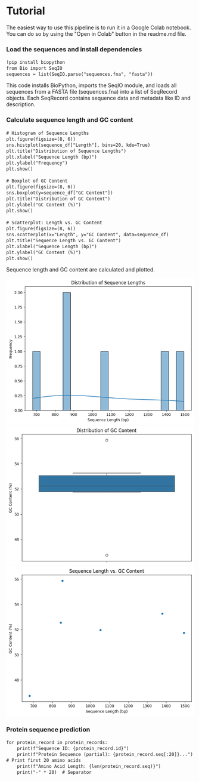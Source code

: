 # Tutorial

The easiest way to use this pipeline is to run it in a Google Colab notebook. You can do so by using the "Open in Colab" button in the readme.md file.

### Load the sequences and install dependencies

```
!pip install biopython
from Bio import SeqIO
sequences = list(SeqIO.parse("sequences.fna", "fasta"))
```
This code installs BioPython, imports the SeqIO module, and loads all sequences from a FASTA file (sequences.fna) into a list of SeqRecord objects. Each SeqRecord contains sequence data and metadata like ID and description.

### Calculate sequence length and GC content

```
# Histogram of Sequence Lengths
plt.figure(figsize=(8, 6))
sns.histplot(sequence_df["Length"], bins=20, kde=True)
plt.title("Distribution of Sequence Lengths")
plt.xlabel("Sequence Length (bp)")
plt.ylabel("Frequency")
plt.show()

# Boxplot of GC Content
plt.figure(figsize=(8, 6))
sns.boxplot(y=sequence_df["GC Content"])
plt.title("Distribution of GC Content")
plt.ylabel("GC Content (%)")
plt.show()

# Scatterplot: Length vs. GC Content
plt.figure(figsize=(8, 6))
sns.scatterplot(x="Length", y="GC Content", data=sequence_df)
plt.title("Sequence Length vs. GC Content")
plt.xlabel("Sequence Length (bp)")
plt.ylabel("GC Content (%)")
plt.show()
```

Sequence length and GC content are calculated and plotted.

![Image 1](image1.png)
![Image 2](image2.png)
![Image 3](image3.png)

### Protein sequence prediction
```
for protein_record in protein_records:
    print(f"Sequence ID: {protein_record.id}")
    print(f"Protein Sequence (partial): {protein_record.seq[:20]}...")  # Print first 20 amino acids
    print(f"Amino Acid Length: {len(protein_record.seq)}")
    print("-" * 20)  # Separator
```
